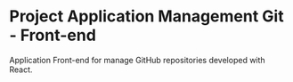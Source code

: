 # Project Application Management Git - Front-end

 Application Front-end for manage GitHub repositories developed with React.
